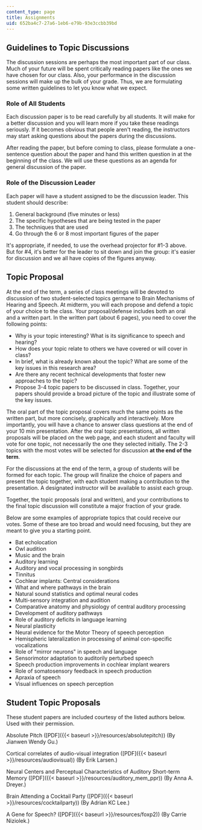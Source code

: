```yaml
---
content_type: page
title: Assignments
uid: 652ba4c7-27a6-1eb6-e79b-93e3ccbb39bd
---
```


Guidelines to Topic Discussions
-------------------------------

The discussion sessions are perhaps the most important part of our class. Much of your future will be spent critically reading papers like the ones we have chosen for our class. Also, your performance in the discussion sessions will make up the bulk of your grade. Thus, we are formulating some written guidelines to let you know what we expect.

### Role of All Students

Each discussion paper is to be read carefully by all students. It will make for a better discussion and you will learn more if you take these readings seriously. If it becomes obvious that people aren't reading, the instructors may start asking questions about the papers during the discussions.

After reading the paper, but before coming to class, please formulate a one-sentence question about the paper and hand this written question in at the beginning of the class. We will use these questions as an agenda for general discussion of the paper.

### Role of the Discussion Leader

Each paper will have a student assigned to be the discussion leader. This student should describe:

1.  General background (five minutes or less)
2.  The specific hypotheses that are being tested in the paper
3.  The techniques that are used
4.  Go through the 6 or 8 most important figures of the paper

It's appropriate, if needed, to use the overhead projector for #1-3 above. But for #4, it's better for the leader to sit down and join the group: it's easier for discussion and we all have copies of the figures anyway.

Topic Proposal
--------------

At the end of the term, a series of class meetings will be devoted to discussion of two student-selected topics germane to Brain Mechanisms of Hearing and Speech. At midterm, you will each propose and defend a topic of your choice to the class. Your proposal/defense includes both an oral and a written part. In the written part (about 6 pages), you need to cover the following points:

*   Why is your topic interesting? What is its significance to speech and hearing?
*   How does your topic relate to others we have covered or will cover in class?
*   In brief, what is already known about the topic? What are some of the key issues in this research area?
*   Are there any recent technical developments that foster new approaches to the topic?
*   Propose 3-4 topic papers to be discussed in class. Together, your papers should provide a broad picture of the topic and illustrate some of the key issues.

The oral part of the topic proposal covers much the same points as the written part, but more concisely, graphically and interactively. More importantly, you will have a chance to answer class questions at the end of your 10 min presentation. After the oral topic presentations, all written proposals will be placed on the web page, and each student and faculty will vote for one topic, not necessarily the one they selected initially. The 2-3 topics with the most votes will be selected for discussion **at the end of the term**.

For the discussions at the end of the term, a group of students will be formed for each topic. The group will finalize the choice of papers and present the topic together, with each student making a contribution to the presentation. A designated instructor will be available to assist each group.

Together, the topic proposals (oral and written), and your contributions to the final topic discussion will constitute a major fraction of your grade.

Below are some examples of appropriate topics that could receive our votes. Some of these are too broad and would need focusing, but they are meant to give you a starting point.

*   Bat echolocation
*   Owl audition
*   Music and the brain
*   Auditory learning
*   Auditory and vocal processing in songbirds
*   Tinnitus
*   Cochlear implants: Central considerations
*   What and where pathways in the brain
*   Natural sound statistics and optimal neural codes
*   Multi-sensory integration and audition
*   Comparative anatomy and physiology of central auditory processing
*   Development of auditory pathways
*   Role of auditory deficits in language learning
*   Neural plasticity
*   Neural evidence for the Motor Theory of speech perception
*   Hemispheric lateralization in processing of animal con-specific vocalizations
*   Role of "mirror neurons" in speech and language
*   Sensorimotor adaptation to auditorily perturbed speech
*   Speech production improvements in cochlear implant wearers
*   Role of somatosensory feedback in speech production
*   Apraxia of speech
*   Visual influences on speech perception

Student Topic Proposals
-----------------------

These student papers are included courtesy of the listed authors below. Used with their permission.

Absolute Pitch ([PDF]({{< baseurl >}}/resources/absolutepitch)) (By Jianwen Wendy Gu.)

Cortical correlates of audio-visual integration ([PDF]({{< baseurl >}}/resources/audiovisual)) (By Erik Larsen.)

Neural Centers and Perceptual Characteristics of Auditory Short-term Memory ([PDF]({{< baseurl >}}/resources/auditory_mem_ppr)) (By Anna A. Dreyer.)

Brain Attending a Cocktail Party ([PDF]({{< baseurl >}}/resources/cocktailparty)) (By Adrian KC Lee.)

A Gene for Speech? ([PDF]({{< baseurl >}}/resources/foxp2)) (By Carrie Niziolek.)